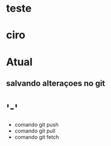 # teste

# ciro

# Atual

## salvando alteraçoes no git 

# '-'
* comando git push
* comando git pull
* comando git fetch
